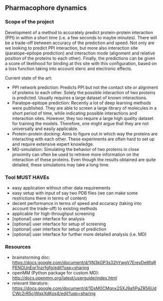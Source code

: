 ## Pharmacophore dynamics

### Scope of the project
Development of a method to accurately predict protein-protein interaction (PPI) in within a short
time (i.e. a few seconds to maybe minutes). There will be a trade-off between accuracy of the 
prediction and speed. Not only are we looking to predict PPI interaction, but more also 
interaction site (paratope-epitope prediction) and interaction mode (alignment and relative 
position of the proteins to each other). Finally, the predictions can be given a score of likelihood
for binding at this site with this configuration, based on a loss function taking into account 
steric and electronic effects. 

Current state of the art: 
- PPI network prediction: Predicts PPI but not the contact site or alignment of proteins to each
    other. Solely the possible interaction of two proteins is predicted. Usually requires a large 
    dataset of known interactions. 
- Paratope-epitope prediction: Recently a lot of deep learning methods were published. They are able
    to screen a large library of molecules in a short period of time, while indicating possible interactions
    and interaction sites. However, they too require a large high quality dataset for training the models. 
    Therefore, one might argue that they are not universally and easily applicable.
- Protein-protein docking: Aims to figure out in which way the proteins are interacting with each other. 
    These experiments are often hard to set up and require extensive expert knowledge. 
- MD-simulation: Simulating the behavior of two proteins in close proximity can often be used to 
    retrieve more information on the interaction of these proteins. Even though the results obtained
    are quite detailed, these simulations may take a long time.  
  
### Tool MUST HAVEs
- easy application without other data requirements
- easy setup with input of say two PDB files (we can make some restrictions there in terms of content)
- decent performance in terms of speed and accuracy (taking into account the trade-off) to existing methods
- applicable for high-throughput screening
- [optional] user interface for analysis
- [optional] user interface for setup of screening
- [optional] user interface for setup of prediction
- [optional] user interface for further more detailed analysis (i.e. MD)

### Resources 
- brainstorming doc: https://docs.google.com/document/d/1jN3kGP3s32hYwgV7EreyDe6fqRPENOUnEqr1nzrfgfg/edit?usp=sharing
- openMM (Python package for custom MD): http://docs.openmm.org/latest/userguide/index.html
- relevant literature: https://docs.google.com/document/d/1DsM0CMgnx2SXJ9afiPaZR56UdCWc2rR5cjWqxXdKos4/edit?usp=sharing